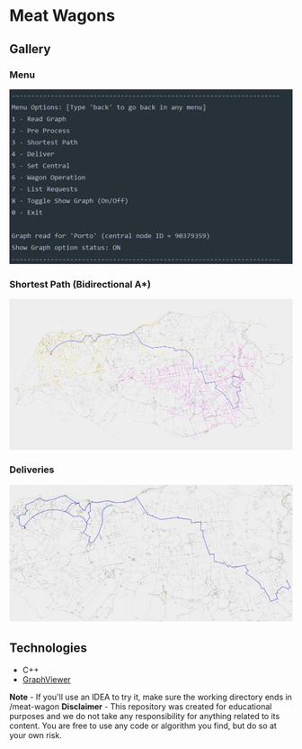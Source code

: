 # Meat Wagons

## Gallery

### Menu
<p align="center">
  <img src="doc/img/menu.JPG" alt="Menu Image"/>
</p>

### Shortest Path (Bidirectional A*)
<p align="center">
  <img src="doc/img/bidirectional.JPG" alt="Shortest Path Image"/>
</p>

### Deliveries
<p align="center">
  <img src="doc/img/deliveries.JPG" alt="Deliveries Image"/>
</p>


## Technologies 
* C++
* [GraphViewer](https://github.com/STEMS-group/GraphViewer)

**Note** - If you'll use an IDEA to try it, make sure the working directory ends in /meat-wagon
**Disclaimer** - This repository was created for educational purposes and we do not take any responsibility for anything related to its content. You are free to use any code or algorithm you find, but do so at your own risk.